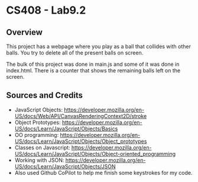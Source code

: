# CS408 - Lab9.2

## Overview

This project has a webpage where you play as a ball that collides with other balls. You try to delete all of the present balls on screen.

The bulk of this project was done in main.js and some of it was done in index.html. There is a counter that shows the remaining balls left on the screen. 

## Sources and Credits

- JavaScript Objects: https://developer.mozilla.org/en-US/docs/Web/API/CanvasRenderingContext2D/stroke
- Object Prototypes: https://developer.mozilla.org/en-US/docs/Learn/JavaScript/Objects/Basics
- OO programming: https://developer.mozilla.org/en-US/docs/Learn/JavaScript/Objects/Object_prototypes
- Classes on Javascript: https://developer.mozilla.org/en-US/docs/Learn/JavaScript/Objects/Object-oriented_programming
- Working with JSON: https://developer.mozilla.org/en-US/docs/Learn/JavaScript/Objects/JSON
- Also used Github CoPilot to help me finish some keystrokes for my code. 
